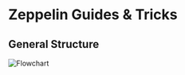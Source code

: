 # Zeppelin Guides & Tricks

## General Structure

![Flowchart](/assets/ZepInfrastructureGeneral.svg)